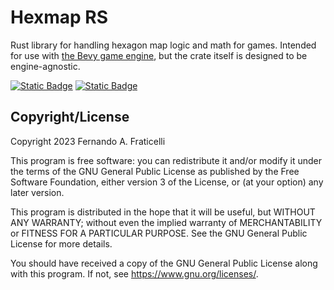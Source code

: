 # Hexmap RS

Rust library for handling hexagon map logic and math for games. Intended for use with [the Bevy game engine](https://bevyengine.org/), but the crate itself is designed to be engine-agnostic.

[![Static Badge](https://img.shields.io/badge/Patreon-NandoGamedev-FF424D?logo=patreon)](https://www.patreon.com/NandoGamedev)
[![Static Badge](https://img.shields.io/badge/Ko--Fi-nando__gamedev-FF5E5B?logo=ko-fi)](https://ko-fi.com/nando_gamedev)

## Copyright/License

Copyright 2023 Fernando A. Fraticelli

This program is free software: you can redistribute it and/or modify it under the terms of the GNU General Public License as published by the Free Software Foundation, either version 3 of the License, or (at your option) any later version.

This program is distributed in the hope that it will be useful, but WITHOUT ANY WARRANTY; without even the implied warranty of MERCHANTABILITY or FITNESS FOR A PARTICULAR PURPOSE. See the GNU General Public License for more details.

You should have received a copy of the GNU General Public License along with this program. If not, see <https://www.gnu.org/licenses/>. 
